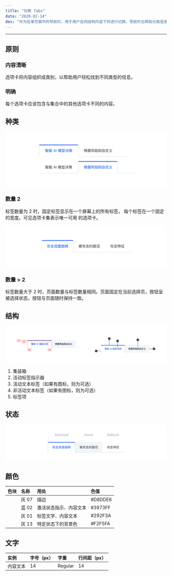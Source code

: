 ```yaml
---
title: "切换 Tabs"
date: "2020-02-14"
des: "作为在单页面中的导航栏，用于用户在同结构内容下的进行切换。导航栏也帮助分类信息，让用户更直观、快捷的找到相关内容。"
---
```


---

## 原则

### 内容清晰

选项卡将内容组织成类别，以帮助用户轻松找到不同类型的信息。

### 明确

每个选项卡应该包含与集合中的其他选项卡不同的内容。

## 种类

![tab-1](tab-1.jpg)

### 数量 2

标签数量为 2 时，固定标签显示在一个屏幕上的所有标签，
每个标签在一个固定的宽度。可见选项卡集表示唯一可用
的选项卡。

![tab-2](tab-2.jpg)

### 数量 > 2

标签数量大于 2 时，页面数量与标签数量相同。页面固定在当前选择页，按钮呈被选择状态，按钮与页面随时保持一致。

## 结构

![tab-3](tab-3.jpg)

1. 集装箱
2. 活动标签指示器
3. 活动文本标签（如果有图标，则为可选）
4. 非活动文本标签（如果有图标，则为可选）
5. 标签项

## 状态

![tab-4](tab-4.jpg)

## 颜色

| 色块                                                                | 名称  | 用处                   | 色值    |
| :------------------------------------------------------------------ | :---- | :--------------------- | :------ |
| <span class="colorBlock" style="background:#D8DDE6"></span>         | 灰 07 | 描边                   | #D8DDE6 |
| <span class="colorBlock" style="background-color: #3973FF;"></span> | 蓝 02 | 激活状态指示、内容文本 | #3973FF |
| <span class="colorBlock" style="background-color: #292F3A;"></span> | 灰 01 | 标签文字、内容文本     | #292F3A |
| <span class="colorBlock" style="background-color: #F2F5FA;"></span> | 灰 13 | 特定状态下的背景色     | #F2F5FA |

## 文字

| 实例     | 字号（px） | 字重    | 行间距（px） |
| :------- | :--------- | :------ | :----------- |
| 内容文本 | 14         | Regular | 14           |

